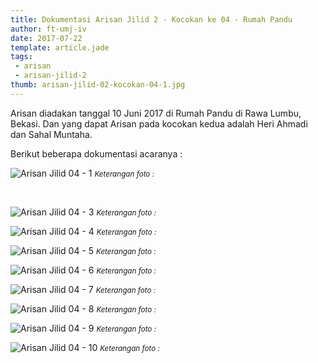 ```yaml
---
title: Dokumentasi Arisan Jilid 2 - Kocokan ke 04 - Rumah Pandu
author: ft-umj-iv
date: 2017-07-22
template: article.jade
tags:
 - arisan
 - arisan-jilid-2
thumb: arisan-jilid-02-kocokan-04-1.jpg
---
```


Arisan diadakan tanggal 10 Juni 2017 di Rumah Pandu di Rawa Lumbu, Bekasi.
Dan yang dapat Arisan pada kocokan kedua adalah Heri Ahmadi dan Sahal Muntaha.

Berikut beberapa dokumentasi acaranya :

![Arisan Jilid 04 - 1](/story/assets/img/arisan-jilid-02-kocokan-04-1.jpg)
<small>_Keterangan foto :_</small>

<br/>
<span class="more"></span>


![Arisan Jilid 04 - 3](/story/assets/img/arisan-jilid-02-kocokan-04-3.jpg)
<small>_Keterangan foto :_</small>

![Arisan Jilid 04 - 4](/story/assets/img/arisan-jilid-02-kocokan-04-4.jpg)
<small>_Keterangan foto :_</small>

![Arisan Jilid 04 - 5](/story/assets/img/arisan-jilid-02-kocokan-04-5.jpg)
<small>_Keterangan foto :_</small>

![Arisan Jilid 04 - 6](/story/assets/img/arisan-jilid-02-kocokan-04-6.jpg)
<small>_Keterangan foto :_</small>

![Arisan Jilid 04 - 7](/story/assets/img/arisan-jilid-02-kocokan-04-7.jpg)
<small>_Keterangan foto :_</small>

![Arisan Jilid 04 - 8](/story/assets/img/arisan-jilid-02-kocokan-04-8.jpg)
<small>_Keterangan foto :_</small>

![Arisan Jilid 04 - 9](/story/assets/img/arisan-jilid-02-kocokan-04-9.jpg)
<small>_Keterangan foto :_</small>

![Arisan Jilid 04 - 10](/story/assets/img/arisan-jilid-02-kocokan-04-10.jpg)
<small>_Keterangan foto :_</small>
